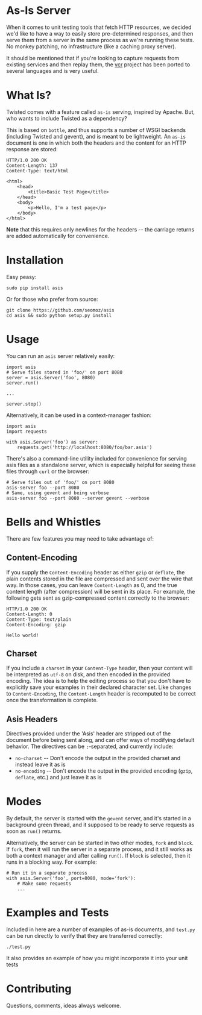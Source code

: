 As-Is Server
============
When it comes to unit testing tools that fetch HTTP resources, we decided we'd
like to have a way to easily store pre-determined responses, and then serve
them from a server in the same process as we're running these tests. No monkey
patching, no infrastructure (like a caching proxy server).

It should be mentioned that if you're looking to capture requests from existing
services and then replay them, the [vcr](https://github.com/myronmarston/vcr)
project has been ported to several languages and is very useful.

What Is?
========
Twisted comes with a feature called `as-is` serving, inspired by Apache. But,
who wants to include Twisted as a dependency?

This is based on `bottle`, and thus supports a number of WSGI backends 
(including Twisted and gevent), and is meant to be lightweight. An `as-is`
document is one in which both the headers and the content for an HTTP response
are stored:

    HTTP/1.0 200 OK
    Content-Length: 137
    Content-Type: text/html

    <html>
        <head>
            <title>Basic Test Page</title>
        </head>
        <body>
            <p>Hello, I'm a test page</p>
        </body>
    </html>

__Note__ that this requires only newlines for the headers -- the carriage
returns are added automatically for convenience.

Installation
============
Easy peasy:

    sudo pip install asis

Or for those who prefer from source:

    git clone https://github.com/seomoz/asis
    cd asis && sudo python setup.py install

Usage
=====
You can run an `asis` server relatively easily:

    import asis
    # Serve files stored in 'foo/' on port 8080
    server = asis.Server('foo', 8080)
    server.run()

    ...

    server.stop()

Alternatively, it can be used in a context-manager fashion:

    import asis
    import requests

    with asis.Server('foo') as server:
        requests.get('http://localhost:8080/foo/bar.asis')

There's also a command-line utility included for convenience for serving asis
files as a standalone server, which is especially helpful for seeing these
files through `curl` or the browser:

    # Serve files out of 'foo/' on port 8080
    asis-server foo --port 8080
    # Same, using gevent and being verbose
    asis-server foo --port 8080 --server gevent --verbose

Bells and Whistles
==================
There are few features you may need to take advantage of:

Content-Encoding
----------------
If you supply the `Content-Encoding` header as either `gzip` or `deflate`, the
plain contents stored in the file are compressed and sent over the wire that
way. In those cases, you can leave `Content-Length` as 0, and the true content
length (after compression) will be sent in its place. For example, the
following gets sent as gzip-compressed content correctly to the browser:

    HTTP/1.0 200 OK
    Content-Length: 0
    Content-Type: text/plain
    Content-Encoding: gzip

    Hello world!

Charset
-------
If you include a `charset` in your `Content-Type` header, then your content
will be interpreted as `utf-8` on disk, and then encoded in the provided
encoding. The idea is to help the editing process so that you don't have to
explicitly save your examples in their declared character set. Like changes to
`Content-Encoding`, the `Content-Length` header is recomputed to be correct
once the transformation is complete.

Asis Headers
------------
Directives provided under the 'Asis' header are stripped out of the document
before being sent along, and can offer ways of modifying default behavior. The
directives can be `;`-separated, and currently include:

- `no-charset` -- Don't encode the output in the provided charset and instead
    leave it as is
- `no-encoding` -- Don't encode the output in the provided encoding (`gzip`,
    `deflate`, etc.) and just leave it as is

Modes
=====
By default, the server is started with the `gevent` server, and it's started in
a background green thread, and it supposed to be ready to serve requests as
soon as `run()` returns.

Alternatively, the server can be started in two other modes, `fork` and
`block`. If `fork`, then it will run the server in a separate process, and it
still works as both a context manager and after calling `run()`. If `block` is
selected, then it runs in a blocking way. For example:

    # Run it in a separate process
    with asis.Server('foo', port=8080, mode='fork'):
        # Make some requests
        ...

Examples and Tests
==================
Included in here are a number of examples of as-is documents, and `test.py` can
be run directly to verify that they are transferred correctly:

    ./test.py

It also provides an example of how you might incorporate it into your unit
tests

Contributing
============
Questions, comments, ideas always welcome.
